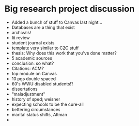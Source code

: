 # Big research project discussion
- Added a bunch of stuff to Canvas last night...
- Databases are a thing that exist
- archivals!
- lit review
- student journal exists
- template very similar to C2C stuff
- thesis: Why does this work that you've done matter?
- 5 academic sources
- conclusion: so what?
- Citations: ACM?
- top module on Canvas
- 10 pgs double spaced
- 60's WWU disabled students!?
- dissertations
- "maladjustment"
- history of sped; weisner
- expecting schools to be the cure-all
- bettering circumstances
- marital status shifts, Altman
- 